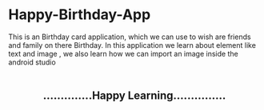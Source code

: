# Happy-Birthday-App
This is an Birthday card application, which we can use to wish are friends and family on there Birthday. In this application we learn about element like text and image , we also learn how we can import an image inside the android studio
<br>
<br>

<h2 align="center">..............Happy Learning...............</h2>

